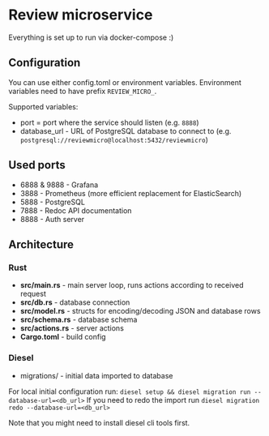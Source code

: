 # Review microservice

Everything is set up to run via docker-compose :)

## Configuration
You can use either config.toml or environment variables. Environment variables need to have prefix `REVIEW_MICRO_`.

Supported variables:

* port = port where the service should listen (e.g. `8888`)
* database_url - URL of PostgreSQL database to connect to (e.g. `postgresql://reviewmicro@localhost:5432/reviewmicro`)

## Used ports

* 6888 & 9888 - Grafana
* 3888 - Prometheus (more efficient replacement for ElasticSearch)
* 5888 - PostgreSQL
* 7888 - Redoc API documentation
* 8888 - Auth server

## Architecture

### Rust
* **src/main.rs** - main server loop, runs actions according to received request
* **src/db.rs** - database connection
* **src/model.rs** - structs for encoding/decoding JSON and database rows
* **src/schema.rs** - database schema
* **src/actions.rs** - server actions
* **Cargo.toml** - build config

### Diesel
* migrations/ - initial data imported to database

For local initial configuration run:
`diesel setup && diesel migration run --database-url=<db_url>`
If you need to redo the import run
`diesel migration redo --database-url=<db_url>`

Note that you might need to install diesel cli tools first. 
